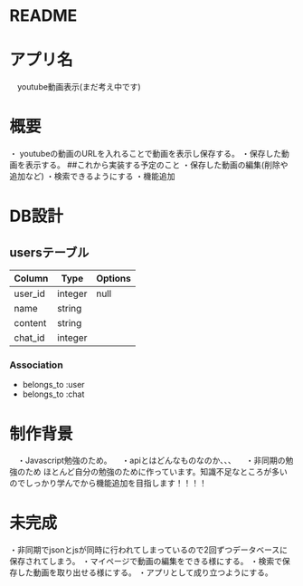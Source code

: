 # README

# アプリ名

　youtube動画表示(まだ考え中です)
 
# 概要

・ youtubeの動画のURLを入れることで動画を表示し保存する。
・保存した動画を表示する。
##これから実装する予定のこと
・保存した動画の編集(削除や追加など)
・検索できるようにする
・機能追加


# DB設計
## usersテーブル
|Column|Type|Options|
|------|----|-------|
|user_id|integer|null|
|name|string|
|content|string|
|chat_id|integer|
### Association
- belongs_to :user
- belongs_to :chat

# 制作背景

　・Javascript勉強のため。
　・apiとはどんなものなのか、、、
　・非同期の勉強のため
ほとんど自分の勉強のために作っています。知識不足なところが多いのでしっかり学んでから機能追加を目指します！！！！



# 未完成
・非同期でjsonとjsが同時に行われてしまっているので2回ずつデータベースに保存されてしまう。
・マイページで動画の編集をできる様にする。
・検索で保存した動画を取り出せる様にする。
・アプリとして成り立つようにする。

